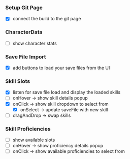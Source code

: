 ### Setup Git Page
- [x] connect the build to the git page
### CharacterData
- [ ] show character stats
### Save File Import
- [x] add buttons to load your save files from the UI
### Skill Slots
- [x] listen for save file load and display the loaded skills
- [ ] onHover -> show skill details popup
- [x] onClick -> show skill dropdown to select from
	- [x] onSelect -> update saveFile with new skill
- [ ] dragAndDrop -> swap skills

### Skill Proficiencies
- [ ] show available slots
- [ ] onHover -> show proficiency details popup
- [ ] onClick -> show available proficiencies to select from